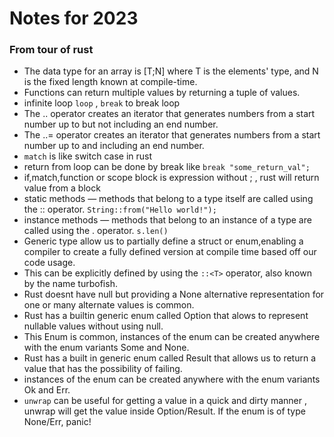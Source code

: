 # Notes for 2023 

### From tour of rust 
- The data type for an array is [T;N] where T is the elements' type, and N is the fixed length known at compile-time.
- Functions can return multiple values by returning a tuple of values.
- infinite loop `loop` , `break` to break loop 
- The .. operator creates an iterator that generates numbers from a start number up to but not including an end number.
- The ..= operator creates an iterator that generates numbers from a start number up to and including an end number.
- `match` is like switch case in rust 
- return from loop can be done by break like `break "some_return_val";`
- if,match,function or scope block is expression without ; , rust will return value from a block
- static methods — methods that belong to a type itself are called using the :: operator. `String::from("Hello world!");`
- instance methods — methods that belong to an instance of a type are called using the . operator. `s.len()`
- Generic type allow us to partially define a struct or enum,enabling a compiler to create a fully defined version at compile time based off our code usage. 
- This can be explicitly defined by using the `::<T>` operator, also known by the name turbofish.
- Rust doesnt have null but providing a None alternative representation for one or many alternate values is common. 
- Rust has a builtin generic enum called Option that alows to represent nullable values without using null. 
- This Enum is common, instances of the enum can be created anywhere with the enum variants Some and None. 
- Rust has a built in generic enum called Result that allows us to return a value that has the possibility of failing.
- instances of the enum can be created anywhere with the enum variants Ok and Err.
- `unwrap` can be useful for getting a value in a quick and dirty manner , unwrap will get the value inside Option/Result. If the enum is of type None/Err, panic!

